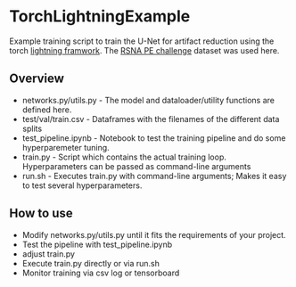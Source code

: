 # TorchLightningExample

Example training script to train the U-Net for artifact reduction using the torch [lightning framwork](https://lightning.ai/docs/pytorch/stable/).
The [RSNA PE challenge](https://www.kaggle.com/c/rsna-str-pulmonary-embolism-detection/data) dataset was used here.

## Overview

- networks.py/utils.py - The model and dataloader/utility functions are defined here.
- test/val/train.csv - Dataframes with the filenames of the different data splits
- test_pipeline.ipynb - Notebook to test the training pipeline and do some hyperparemeter tuning.
- train.py - Script which contains the actual training loop. Hyperparameters can be passed as command-line arguments
- run.sh - Executes train.py with command-line arguments; Makes it easy to test several hyperparameters.

## How to use

- Modify networks.py/utils.py until it fits the requirements of your project.
- Test the pipeline with test_pipeline.ipynb
- adjust train.py
- Execute train.py directly or via run.sh
- Monitor training via csv log or tensorboard
